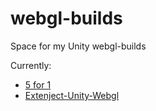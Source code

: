 # webgl-builds
Space for my Unity webgl-builds

Currently:
- [5 for 1](https://jacekwozniak12.github.io/webgl-builds/5for1/5for1.html)
- [Extenject-Unity-Webgl](https://jacekwozniak12.github.io/webgl-builds/extenject-unity-api/ext.html)
